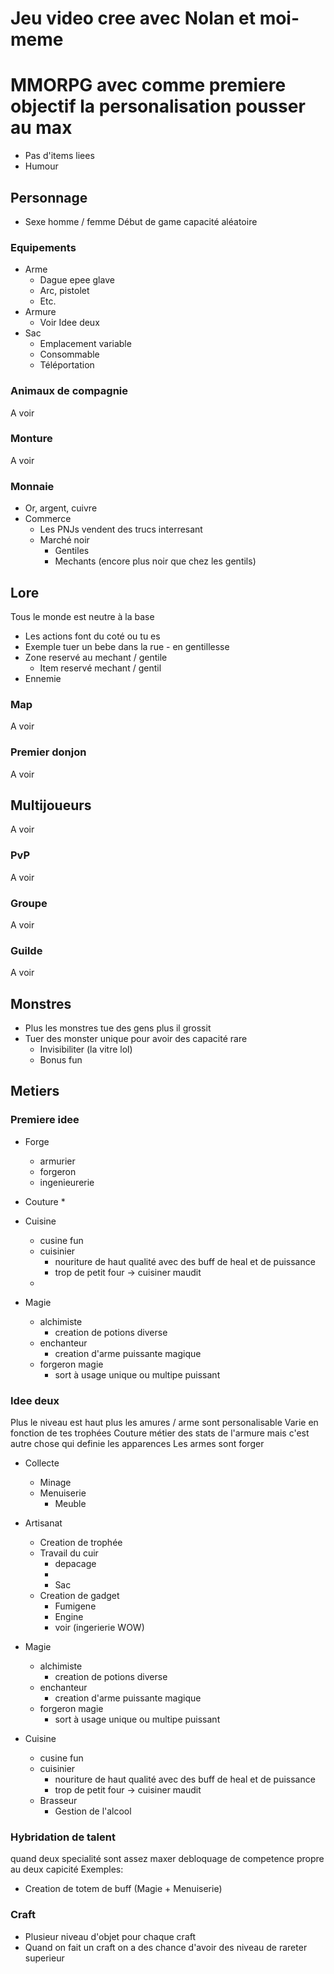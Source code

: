 # Jeu video cree avec Nolan et moi-meme

# MMORPG avec comme premiere objectif la personalisation pousser au max

* Pas d'items liees
* Humour

## Personnage 

* Sexe homme / femme
Début de game capacité aléatoire

### Equipements

* Arme
    * Dague epee glave
    * Arc, pistolet
    * Etc.
* Armure
    * Voir Idee deux
* Sac
    * Emplacement variable
    * Consommable
    * Téléportation

### Animaux de compagnie
A voir
### Monture
A voir 
### Monnaie
* Or, argent, cuivre
* Commerce 
    * Les PNJs vendent des trucs interresant
    * Marché noir
        * Gentiles
        * Mechants (encore plus noir que chez les gentils)


## Lore
 
Tous le monde est neutre à la base
* Les actions font du coté ou tu es
* Exemple tuer un bebe dans la rue - en gentillesse
* Zone reservé au mechant / gentile
    * Item reservé mechant / gentil
* Ennemie
### Map
A voir
### Premier donjon
A voir
## Multijoueurs
A voir
### PvP
A voir
### Groupe
A voir
### Guilde
A voir

## Monstres

* Plus les monstres tue des gens plus il grossit
* Tuer des monster unique pour avoir des capacité rare 
    * Invisibiliter (la vitre lol)
    * Bonus fun

## Metiers
### Premiere idee

* Forge
    * armurier
    * forgeron
    * ingenieurerie

* Couture
    * 

* Cuisine 
    * cusine fun
    * cuisinier
        * nouriture de haut qualité avec des buff de heal et de puissance
        * trop de petit four -> cuisiner maudit
    * 

* Magie
    * alchimiste
        * creation de potions diverse
    * enchanteur
        * creation d'arme puissante magique
    * forgeron magie
        * sort à usage unique ou multipe puissant
### Idee deux

Plus le niveau est haut plus les amures / arme sont personalisable
Varie en fonction de tes trophées
Couture métier des stats de l'armure mais c'est autre chose qui definie les apparences
Les armes sont forger

* Collecte
    * Minage
    * Menuiserie
        * Meuble
* Artisanat
    * Creation de trophée
    * Travail du cuir
        * depacage
        * 
        * Sac 
    * Creation de gadget
        * Fumigene
        * Engine 
        * voir (ingerierie WOW)
* Magie
    * alchimiste
        * creation de potions diverse
    * enchanteur
        * creation d'arme puissante magique
    * forgeron magie
        * sort à usage unique ou multipe puissant

* Cuisine 
    * cusine fun
    * cuisinier
        * nouriture de haut qualité avec des buff de heal et de puissance
        * trop de petit four -> cuisiner maudit
    * Brasseur
        * Gestion de l'alcool


### Hybridation de talent

quand deux specialité sont assez maxer debloquage de competence propre au deux capicité
Exemples:
* Creation de totem de buff (Magie + Menuiserie)

### Craft 

* Plusieur niveau d'objet pour chaque craft
* Quand on fait un craft on a des chance d'avoir des niveau de rareter superieur